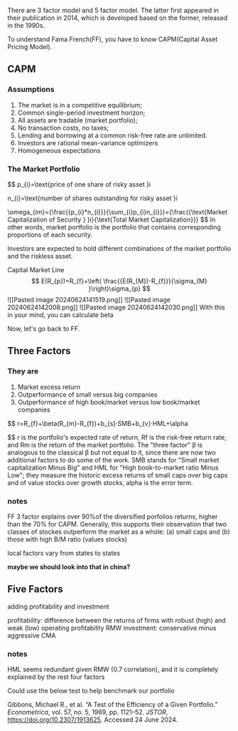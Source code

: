 There are 3 factor model and 5 factor model. The latter first appeared in their publication in 2014, which is developed based on the former, released in the 1990s.

To understand Fama French(FF), you have to know CAPM(Capital Asset Pricing Model).

## CAPM
### Assumptions
1. The market is in a competitive equilibrium; 
2. Common single-period investment horizon;
3. All assets are tradable (market portfolio); 
4. No transaction costs, no taxes; 
5. Lending and borrowing at a common risk-free rate are unlimited.
6. Investors are rational mean-variance optimizers 
7. Homogeneous expectations
### The Market Portfolio
$$
p_{i}=\text{price of one share of risky asset }i

$$$$
n_{i}=\text{number of shares outstanding for risky asset }i

$$$$
\omega_{im}={\frac{{p_{i}*n_{i}}}{\sum_{i}p_{i}n_{i}}}={\frac{{\text{Market Capitalization of Security } }i}{\text{Total Market Capitalization}}}
$$
In other words, market portfolio is the portfolio that contains corresponding proportions of each security.

Investors are expected to hold different combinations of the market portfolio and the riskless asset.

Capital Market Line
$$
E(R_{p})=R_{f}+\left( \frac{{E(R_{M})-R_{f}}}{\sigma_{M} }\right)\sigma_{p}
$$
![[Pasted image 20240624141519.png]]
![[Pasted image 20240624142008.png]]
![[Pasted image 20240624142030.png]]
With this in your mind, you can calculate beta

Now, let's go back to FF.

## Three Factors
### They are
1. Market excess return
2. Outperformance of small versus big companies
3. Outperformance of high book/market versus low book/market companies

$$
r=R_{f}+\beta(R_{m}-R_{f})+b_{s}·SMB+b_{v}·HML+\alpha

$$
r is the portfolio's expected rate of return, Rf is the risk-free return rate, and Rm is the return of the market portfolio. The "three factor" β is analogous to the classical β but not equal to it, since there are now two additional factors to do some of the work. SMB stands for "Small market capitalization Minus Big" and HML for "High book-to-market ratio Minus Low"; they measure the historic excess returns of small caps over big caps and of value stocks over growth stocks, alpha is the error term.

### notes
FF 3 factor explains over 90%of the diversified porfolios returns, higher than the 70% for CAPM. Generally, this supports their observation that two classes of stockes outperform the market as a whole: (a) small caps and (b) those with high B/M ratio
(values stocks)

local factors vary from states to states

**maybe we should look into that in china?**

## Five Factors

adding profitability and investment

profitability: difference between the returns of firms with robust (high) and weak (low) operating profitability  RMW
investment: conservative minus aggressive  CMA

### notes
HML seems redundant given RMW (0.7 correlation), and it is completely explained by the rest four factors

Could use the below test to help benchmark our portfolio

Gibbons, Michael R., et al. “A Test of the Efficiency of a Given Portfolio.” _Econometrica_, vol. 57, no. 5, 1989, pp. 1121–52. _JSTOR_, https://doi.org/10.2307/1913625. Accessed 24 June 2024.